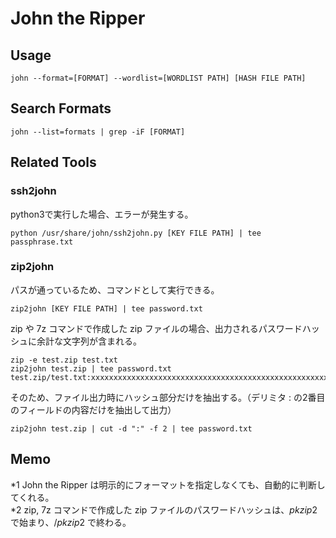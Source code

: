 # John the Ripper
## Usage
```
john --format=[FORMAT] --wordlist=[WORDLIST PATH] [HASH FILE PATH]
```

## Search Formats
```
john --list=formats | grep -iF [FORMAT]
```

## Related Tools
### ssh2john
python3で実行した場合、エラーが発生する。
```
python /usr/share/john/ssh2john.py [KEY FILE PATH] | tee passphrase.txt
```

### zip2john
パスが通っているため、コマンドとして実行できる。
```
zip2john [KEY FILE PATH] | tee password.txt
```

zip や 7z コマンドで作成した zip ファイルの場合、出力されるパスワードハッシュに余計な文字列が含まれる。
```
zip -e test.zip test.txt 
zip2john test.zip | tee password.txt
test.zip/test.txt:xxxxxxxxxxxxxxxxxxxxxxxxxxxxxxxxxxxxxxxxxxxxxxxxxxxxxx:test.txt:test.zip::test.zip
```

そのため、ファイル出力時にハッシュ部分だけを抽出する。（デリミタ : の2番目のフィールドの内容だけを抽出して出力）
```
zip2john test.zip | cut -d ":" -f 2 | tee password.txt
```

## Memo
*1 John the Ripper は明示的にフォーマットを指定しなくても、自動的に判断してくれる。  
*2 zip, 7z コマンドで作成した zip ファイルのパスワードハッシュは、$pkzip2$ で始まり、$/pkzip2$ で終わる。
